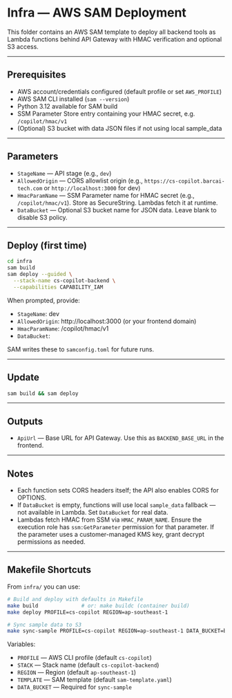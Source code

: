 # Infra — AWS SAM Deployment

This folder contains an AWS SAM template to deploy all backend tools as Lambda functions behind API Gateway with HMAC verification and optional S3 access.

---

## Prerequisites

- AWS account/credentials configured (default profile or set `AWS_PROFILE`)
- AWS SAM CLI installed (`sam --version`)
- Python 3.12 available for SAM build
- SSM Parameter Store entry containing your HMAC secret, e.g. `/copilot/hmac/v1`
- (Optional) S3 bucket with data JSON files if not using local sample_data

---

## Parameters

- `StageName` — API stage (e.g., `dev`)
- `AllowedOrigin` — CORS allowlist origin (e.g., `https://cs-copilot.barcai-tech.com` or `http://localhost:3000` for dev)
- `HmacParamName` — SSM Parameter name for HMAC secret (e.g., `/copilot/hmac/v1`). Store as SecureString. Lambdas fetch it at runtime.
- `DataBucket` — Optional S3 bucket name for JSON data. Leave blank to disable S3 policy.

---

## Deploy (first time)

```sh
cd infra
sam build
sam deploy --guided \
  --stack-name cs-copilot-backend \
  --capabilities CAPABILITY_IAM
```

When prompted, provide:

- `StageName`: dev
- `AllowedOrigin`: http://localhost:3000 (or your frontend domain)
- `HmacParamName`: /copilot/hmac/v1
- `DataBucket`: <your-bucket-or-empty>

SAM writes these to `samconfig.toml` for future runs.

---

## Update

```sh
sam build && sam deploy
```

---

## Outputs

- `ApiUrl` — Base URL for API Gateway. Use this as `BACKEND_BASE_URL` in the frontend.

---

## Notes

- Each function sets CORS headers itself; the API also enables CORS for OPTIONS.
- If `DataBucket` is empty, functions will use local `sample_data` fallback — not available in Lambda. Set `DataBucket` for real data.
- Lambdas fetch HMAC from SSM via `HMAC_PARAM_NAME`. Ensure the execution role has `ssm:GetParameter` permission for that parameter. If the parameter uses a customer-managed KMS key, grant decrypt permissions as needed.

---

## Makefile Shortcuts

From `infra/` you can use:

```sh
# Build and deploy with defaults in Makefile
make build              # or: make buildc (container build)
make deploy PROFILE=cs-copilot REGION=ap-southeast-1

# Sync sample data to S3
make sync-sample PROFILE=cs-copilot REGION=ap-southeast-1 DATA_BUCKET=barcai-cs-success-copilot
```

Variables:

- `PROFILE` — AWS CLI profile (default `cs-copilot`)
- `STACK` — Stack name (default `cs-copilot-backend`)
- `REGION` — Region (default `ap-southeast-1`)
- `TEMPLATE` — SAM template (default `sam-template.yaml`)
- `DATA_BUCKET` — Required for `sync-sample`
